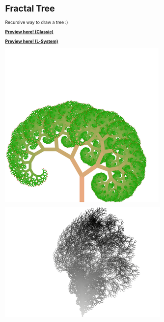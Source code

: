 # Fractal Tree

Recursive way to draw a tree :)

[**Preview here! (Classic)**](https://cdn.rawgit.com/Hrimthusar/Fractal-Tree/4e54f991/Classic/index.html)

[**Preview here! (L-System)**](https://cdn.rawgit.com/Hrimthusar/Fractal-Tree/4e54f991/L-System/index.html)


![Unable to show Screenshot](https://github.com/Hrimthusar/Fractal-Tree/blob/master/screenshots/screenshot1.png?raw=true)  

![Unable to show Screenshot](https://github.com/Hrimthusar/Fractal-Tree/blob/master/screenshots/screenshot2.png?raw=true)  
